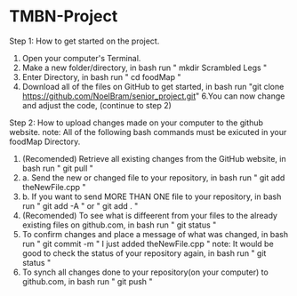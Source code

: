 # TMBN-Project

Step 1: How to get started on the project.
 1. Open your computer's Terminal. 
 2. Make a new folder/directory, in bash run " mkdir Scrambled Legs "
 3. Enter Directory, in bash run  " cd foodMap "
 4. Download all of the files on GitHub to get started, in bash run "git clone https://github.com/NoelBram/senior_project.git"
 6.You can now change and adjust the code, (continue to step 2)

Step 2: How to upload changes made on your computer to the github website.
note: All of the following bash commands must be exicuted in your foodMap Directory.  
1. (Recomended) Retrieve all existing changes from the GitHub website, in bash run " git pull "
2. a. Send the new or changed file to your repository, in bash run " git add theNewFile.cpp " 
2. b. If you want to send MORE THAN ONE file to your repository, in bash run " git add -A " or " git add . "
3. (Recomended) To see what is diffeerent from your files to the already existing files on github.com, in bash run " git status "
4. To confirm changes and place a message of what was changed, in bash run " git commit -m " I just added theNewFile.cpp "
note: It would be good to check the status of your repository again, in bash run " git status "
5. To synch all changes done to your repository(on your computer) to github.com, in bash run " git push " 



